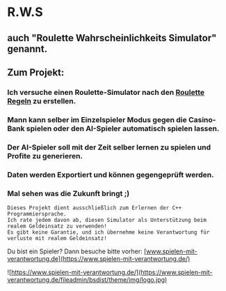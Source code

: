#  R.W.S
## auch "Roulette Wahrscheinlichkeits Simulator" genannt.
## Zum Projekt:
	
### Ich versuche einen Roulette-Simulator nach den [Roulette Regeln](https://www.888slots.de/blog/roulette-strategie-guide/roulette-regeln) zu erstellen.
### Mann kann selber im Einzelspieler Modus gegen die Casino-Bank spielen oder den AI-Spieler automatisch spielen lassen.
### Der AI-Spieler soll mit der Zeit selber lernen zu spielen und Profite zu generieren.
### Daten werden Exportiert und können gegengeprüft werden.
### Mal sehen was die Zukunft bringt ;)

	Dieses Projekt dient ausschließlich zum Erlernen der C++ Programmiersprache.
	Ich rate jedem davon ab, diesen Simulator als Unterstützung beim realem Geldeinsatz zu verwenden!
	Es gibt keine Garantie, und ich übernehme keine Verantwortung für verluste mit realem Geldeinsatz!
	
Du bist ein Spieler? Dann besuche bitte vorher: [www.spielen-mit-verantwortung.de](https://www.spielen-mit-verantwortung.de/)

![https://www.spielen-mit-verantwortung.de/](https://www.spielen-mit-verantwortung.de/fileadmin/bsdist/theme/img/logo.jpg)
